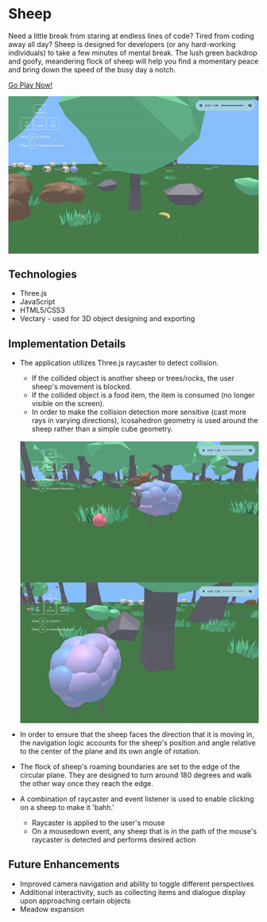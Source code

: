 # Sheep

Need a little break from staring at endless lines of code? Tired from coding away all day? Sheep is designed for developers \(or any hard-working individuals\) to take a few minutes of mental break. The lush green backdrop and goofy, meandering flock of sheep will help you find a momentary peace and bring down the speed of the busy day a notch. 

[Go Play Now!](https://dollyshin88.github.io/sheep/)

<img src="assets/readme_img/sheep_camera_rotation.gif" align="center" />

## Technologies
* Three.js
* JavaScript
* HTML5/CSS3
* Vectary - used for 3D object designing and exporting

## Implementation Details
* The application utilizes Three.js raycaster to detect collision. 
    * If the collided object is another sheep or trees/rocks, the user sheep's movement is blocked. 
    * If the collided object is a food item, the item is consumed \(no longer visible on the screen\).
    * In order to make the collision detection more sensitive \(cast more rays in varying directions\), Icosahedron geometry is used around the sheep rather than a simple cube geometry.
    <br>
    <img src="assets/readme_img/sheep_apple_eating.gif" align="center" />
    <br>
    <img src="assets/readme_img/sheep_collision_blocking.gif" align="center" />
    <br>

* In order to ensure that the sheep faces the direction that it is moving in, the navigation logic accounts for the sheep's position and angle relative to the center of the plane and its own angle of rotation. 
* The flock of sheep's roaming boundaries are set to the edge of the circular plane. They are designed to turn around 180 degrees and walk the other way once they reach the edge.
* A combination of raycaster and event listener is used to enable clicking on a sheep to make it 'bahh.'
    * Raycaster is applied to the user's mouse
    * On a mousedown event, any sheep that is in the path of the mouse's raycaster is detected and performs desired action

## Future Enhancements
* Improved camera navigation and ability to toggle different perspectives
* Additional interactivity, such as collecting items and dialogue display upon approaching certain objects
* Meadow expansion



